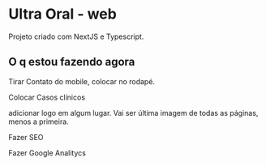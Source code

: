 # Ultra Oral - web

Projeto criado com NextJS e Typescript.

## O q estou fazendo agora

Tirar Contato do mobile, colocar no rodapé.

Colocar Casos clínicos

adicionar logo em algum lugar. Vai ser última imagem de todas as páginas, menos a primeira.

Fazer SEO

Fazer Google Analitycs
